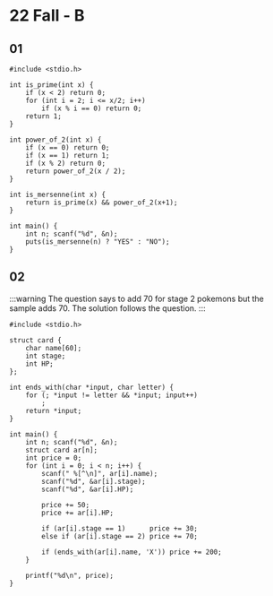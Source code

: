 
# 22 Fall - B

## 01

```c:line-numbers
#include <stdio.h>

int is_prime(int x) {
    if (x < 2) return 0;
    for (int i = 2; i <= x/2; i++)
        if (x % i == 0) return 0;
    return 1;
}

int power_of_2(int x) {
    if (x == 0) return 0;
    if (x == 1) return 1;
    if (x % 2) return 0;
    return power_of_2(x / 2);
}

int is_mersenne(int x) {
    return is_prime(x) && power_of_2(x+1);
}

int main() {
    int n; scanf("%d", &n);
    puts(is_mersenne(n) ? "YES" : "NO");
}
```


## 02

:::warning
The question says to add 70 for stage 2 pokemons but the sample adds 70.
The solution follows the question.
:::

```c:line-numbers
#include <stdio.h>

struct card {
    char name[60];
    int stage;
    int HP;
};

int ends_with(char *input, char letter) {
    for (; *input != letter && *input; input++)
        ;
    return *input;
}

int main() {
    int n; scanf("%d", &n);
    struct card ar[n];
    int price = 0;
    for (int i = 0; i < n; i++) {
        scanf(" %[^\n]", ar[i].name);
        scanf("%d", &ar[i].stage);
        scanf("%d", &ar[i].HP);

        price += 50;
        price += ar[i].HP;

        if (ar[i].stage == 1)      price += 30;
        else if (ar[i].stage == 2) price += 70;

        if (ends_with(ar[i].name, 'X')) price += 200;
    }

    printf("%d\n", price);
}
```
